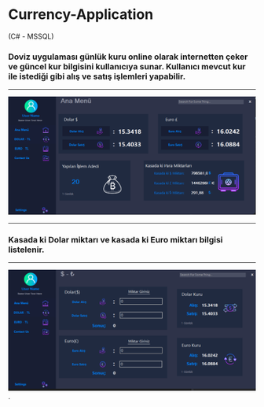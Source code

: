 # Currency-Application
(C# - MSSQL)

### Doviz uygulaması günlük kuru online olarak internetten çeker ve güncel kur bilgisini kullanıcıya sunar. Kullanıcı mevcut kur ile istediği gibi alış ve satış işlemleri yapabilir.
<hr>

<img src="Application_img1.png">
<hr>

### Kasada ki Dolar miktarı ve kasada ki Euro miktarı bilgisi listelenir.
<hr>

<img src="Application_img2.png">
.
